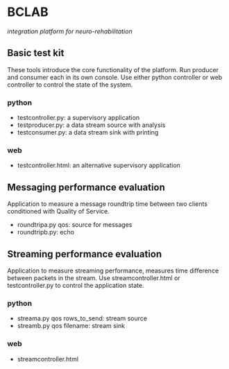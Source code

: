 # BCLAB
*integration platform for neuro-rehabilitation*


## Basic test kit

These tools introduce the core functionality of the platform.  Run producer and consumer each in its own console. Use either python controller or web controller to control the state of the system.

### python
- testcontroller.py: a supervisory application
- testproducer.py: a data stream source with analysis
- testconsumer.py: a data stream sink with printing

### web
- testcontroller.html: an alternative supervisory application

## Messaging performance evaluation

Application to measure a message roundtrip time between two clients conditioned with Quality of Service.

- roundtripa.py qos: source for messages
- roundtripb.py: echo

## Streaming performance evaluation

Application to measure streaming performance, measures time difference between packets in the stream. Use streamcontroller.html or testcontroller.py to control the application state.
### python
- streama.py qos rows_to_send: stream source
- streamb.py qos filename: stream sink
### web
- streamcontroller.html